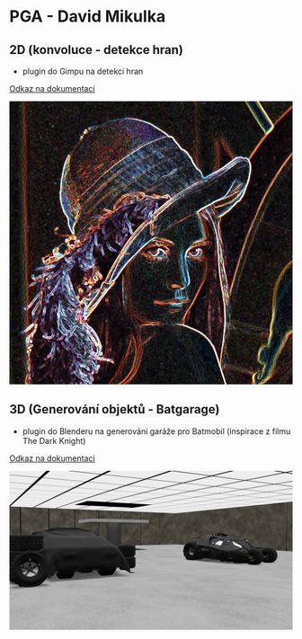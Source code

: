# PGA - David Mikulka

## 2D (konvoluce - detekce hran)
- plugin do Gimpu na detekci hran

[Odkaz na dokumentaci](2D/dokumentace.adoc)

![render_2d](2D/images/lena-robin.png)

## 3D (Generování objektů - Batgarage)
- plugin do Blenderu na generování garáže pro Batmobil (inspirace z filmu The Dark Knight)

[Odkaz na dokumentaci](3D/dokumentace.adoc)

![render_3d](3D/images/render2.png)
